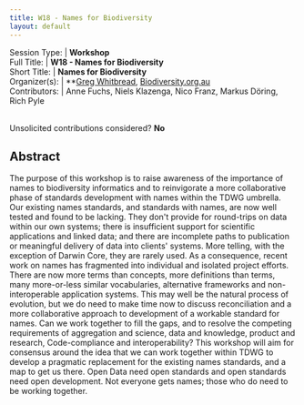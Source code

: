 ```yaml
---
title: W18 - Names for Biodiversity 
layout: default
---
```



Session Type: | **Workshop**  
Full Title:   | **W18 - Names for Biodiversity**  
Short Title:  | **Names for Biodiversity**  
Organizer(s): | **[Greg Whitbread](mailto:whitbread.greg@gmail.com), [Biodiversity.org.au](http://biodiversity.org.au/)  
Contributors: | Anne Fuchs, Niels Klazenga, Nico Franz, Markus Döring, Rich Pyle  


<p><br />Unsolicited contributions considered?  <strong>No</strong></p>  

<!--
**How many 80-minute sessions are you requesting?** 1
-->


## Abstract  

The purpose of this workshop is to raise awareness of the importance of names to biodiversity informatics and to reinvigorate a more collaborative phase of standards development with names within the TDWG umbrella. Our existing names standards, and standards with names, are now well tested and found to be lacking. They don't provide for round-trips on data within our own systems; there is insufficient support for scientific applications and linked data; and there are incomplete paths to publication or meaningful delivery of data into clients' systems. More telling, with the exception of Darwin Core, they are rarely used. As a consequence, recent work on names has fragmented into individual and isolated project efforts. There are now more terms than concepts, more definitions than terms, many more-or-less similar vocabularies, alternative frameworks and non-interoperable application systems. This may well be the natural process of evolution, but we do need to make time now to discuss reconciliation and a more collaborative approach to development of a workable standard for names. Can we work together to fill the gaps, and to resolve the competing requirements of aggregation and science, data and knowledge, product and research, Code-compliance and interoperability? This workshop will aim for consensus around the idea that we can work together within TDWG to develop a pragmatic replacement for the existing names standards, and a map to get us there. Open Data need open standards and open standards need open development. Not everyone gets names; those who do need to be working together.  

